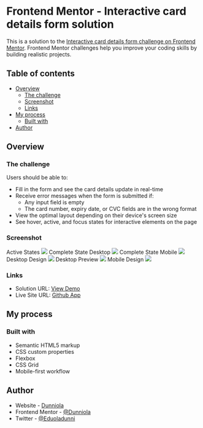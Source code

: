# Frontend Mentor - Interactive card details form solution

This is a solution to the [Interactive card details form challenge on Frontend Mentor](https://www.frontendmentor.io/challenges/interactive-card-details-form-XpS8cKZDWw). Frontend Mentor challenges help you improve your coding skills by building realistic projects. 

## Table of contents

- [Overview](#overview)
  - [The challenge](#the-challenge)
  - [Screenshot](#screenshot)
  - [Links](#links)
- [My process](#my-process)
  - [Built with](#built-with)
- [Author](#author)



## Overview

### The challenge

Users should be able to:

- Fill in the form and see the card details update in real-time
- Receive error messages when the form is submitted if:
  - Any input field is empty
  - The card number, expiry date, or CVC fields are in the wrong format
- View the optimal layout depending on their device's screen size
- See hover, active, and focus states for interactive elements on the page

### Screenshot
Active States
![](./design/active-states.jpg)
Complete State Desktop
![](./design/complete-state-desktop.jpg)
Complete State Mobile
![](./design/complete-state-mobile.jpg)
Desktop Design
![](./design/desktop-design.jpg)
Desktop Preview
![](./design/desktop-preview.jpg)
Mobile Design
![](./design/mobile-design.jpg)


### Links

- Solution URL: [View Demo](https://github.com/Dunniola/Interactive-card-details.git)
- Live Site URL: [Github App]()

## My process

### Built with

- Semantic HTML5 markup
- CSS custom properties
- Flexbox
- CSS Grid
- Mobile-first workflow


## Author

- Website - [Dunniola]()
- Frontend Mentor - [@Dunniola](https://www.frontendmentor.io/profile/Dunniola)
- Twitter - [@Eduoladunni](https://www.twitter.com/Eduoladunni)
